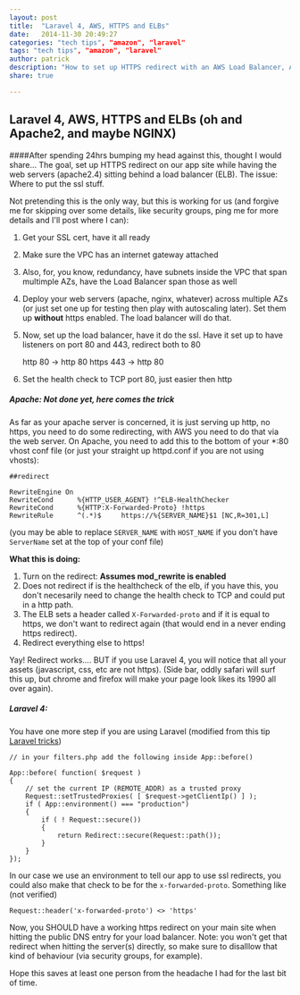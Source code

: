 ```yaml
---
layout: post
title:  "Laravel 4, AWS, HTTPS and ELBs"
date:   2014-11-30 20:49:27
categories: "tech tips", "amazon", "laravel"
tags: "tech tips", "amazon", "laravel"
author: patrick
description: "How to set up HTTPS redirect with an AWS Load Balancer, Apache and Laravel 4"
share: true

---
```

## Laravel 4, AWS, HTTPS and ELBs (oh and Apache2, and maybe NGINX)


####After spending 24hrs bumping my head against this, thought I would share...
The goal, set up HTTPS redirect on our app site while having the web servers (apache2.4) sitting behind a load balancer (ELB).  The issue: Where to put the ssl stuff.

Not pretending this is the only way, but this is working for us (and forgive me for skipping over some details, like security groups, ping me for more details and I'll post where I can):

1. Get your SSL cert, have it all ready

1. Make sure the VPC has an internet gateway attached

2. Also, for, you know, redundancy, have subnets inside the VPC that span multimple AZs, have the Load Balancer span those as well

3. Deploy your web servers (apache, nginx, whatever) across multiple AZs (or just set one up for testing then play with autoscaling later).  Set them up **without** https enabled.  The load balancer will do that.

4. Now, set up the load balancer, have it do the ssl.  Have it set up to have listeners on port 80 and 443, redirect both to 80
 
    http 80 -> http 80
    https 443 -> http 80

5. Set the health check to TCP port 80, just easier then http

##### Apache: Not done yet, here comes the __trick__
 
 As far as your apache server is concerned, it is just serving up http, no https, you need to do some redirecting, with AWS you need to do that via the web server.  On Apache, you need to add this to the bottom of your *:80 vhost conf file (or just your straight up httpd.conf if you are not using vhosts):

    ##redirect

    RewriteEngine On
    RewriteCond      %{HTTP_USER_AGENT} !^ELB-HealthChecker
    RewriteCond      %{HTTP:X-Forwarded-Proto} !https
    RewriteRule      ^(.*)$     https://%{SERVER_NAME}$1 [NC,R=301,L]

(you may be able to replace `SERVER_NAME` with `HOST_NAME` if you don't have  `ServerName` set at the top of your conf file)

**What this is doing:**

1. Turn on the redirect: **Assumes mod_rewrite is enabled**
2. Does not redirect if is the healthcheck of the elb, if you have this, you don't necesarily need to change the health check to TCP and could put in a http path.
3. The ELB sets a header called `X-Forwarded-proto` and if it is equal to https, we don't want to redirect again (that would end in a never ending https redirect).
4. Redirect everything else to https!


Yay!  Redirect works.... BUT if you use Laravel 4, you will notice that all your assets (javascript, css, etc are not https).  (Side bar, oddly safari will surf this up, but chrome and firefox will make your page look likes its 1990 all over again).


##### Laravel 4:

You have one more step if you are using Laravel (modified from this tip [Laravel tricks](http://www.laravel-tricks.com/tricks/fix-ssl-in-laravel-4-when-server-is-behind-a-load-balancer-or-a-reverse-proxy))


    // in your filters.php add the following inside App::before()

    App::before( function( $request )
    {
        // set the current IP (REMOTE_ADDR) as a trusted proxy
        Request::setTrustedProxies( [ $request->getClientIp() ] );
        if ( App::environment() === "production")
        {
            if ( ! Request::secure())
            {
                return Redirect::secure(Request::path());
            }
        }
    });


In our case we use an environment to tell our app to use ssl redirects, you could also make that check to be for the `x-forwarded-proto`.  Something like (not verified)

    Request::header('x-forwarded-proto') <> 'https'



Now, you SHOULD have a working https redirect on your main site when hitting the public DNS entry for your load balancer.  Note: you won't get that redirect when hitting the server(s) directly, so make sure to disalllow that kind of behaviour (via security groups, for example).

Hope this saves at least one person from the headache I had for the last bit of time.


